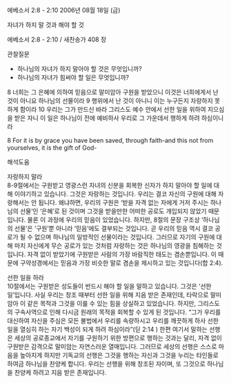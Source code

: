 에베소서 2:8 - 2:10 
2006년 08월 18일 (금)

자녀가 하지 말 것과 해야 할 것



에베소서 2:8 - 2:10 / 새찬송가 408 장


관찰질문
- 하나님의 자녀가 하지 말아야 할 것은 무엇입니까?
- 하나님의 자녀가 힘써야 할 일은 무엇입니까?

8 너희는 그 은혜에 의하여 믿음으로 말미암아 구원을 받았으니 이것은 너희에게서 난 것이 아니요 하나님의 선물이라 9 행위에서 난 것이 아니니 이는 누구든지 자랑하지 못하게 함이라 10 우리는 그가 만드신 바라 그리스도 예수 안에서 선한 일을 위하여 지으심을 받은 자니 이 일은 하나님이 전에 예비하사 우리로 그 가운데서 행하게 하려 하심이니라

8  For it is by grace you have been saved, through faith-and this not from yourselves, it is the gift of God-

해석도움





자랑하지 말라  
8-9절에서는 구원받고 영광스런 자녀의 신분을 회복한 신자가 하지 말아야 할 일에 대해 이야기하고 있습니다. 그것은 자랑하는 것입니다. 우리는 결코 자신의 구원에 대해 자랑해서는 안 됩니다. 왜냐하면, 우리의 구원은 ‘받을 자격 없는 자에게 거저 주시는 하나님의 선물’인 ‘은혜’로 된 것이며 그것을 받을만한 어떠한 공로도 개입되지 않았기 때문입니다. 물론 이 과정에 우리의 믿음이 있었습니다. 하지만, 8절의 문장 구조상 ‘하나님의 선물’은 ‘구원’뿐 아니라 ‘믿음’에도 결부되는 것입니다. 곧 우리의 믿음 역시 결코 공로가 될 수 없으며 하나님의 일방적인 선물이라는 것입니다. 그러므로 자기의 구원에 대해 마치 자신에게 무슨 공로가 있는 것처럼 자랑하는 것은 하나님의 영광을 침해하는 것입니다. 자격 없이 받았기에 구원받은 사람의 가장 바람직한 태도는 겸손뿐입니다. 이 때문에 구약성경에서는 믿음과 가장 비슷한 말로 겸손을 제시하고 있는 것입니다(합 2:4). 

선한 일을 하라  
10절에서는 구원받은 성도들이 반드시 해야 할 일을 말하고 있습니다. 그것은 ‘선한 일’입니다. 사실 우리는 창조 때부터 선한 일을 위해 지음 받은 존재인데, 타락으로 말미암아 이 같은 목적과 그것을 이룰 수 있는 힘을 상실하고 있었습니다. 하지만, 그리스도의 구속사역으로 인해 다시금 원래의 목적을 회복할 수 있게 된 것입니다. “그가 우리를 대신하여 자신을 주심은 모든 불법에서 우리를 속량하시고 우리를 깨끗하게 하사 선한 일을 열심히 하는 자기 백성이 되게 하려 하심이라”(딛 2:14 ) 한편 여기서 말하는 선행은 세상의 공로종교에서 자기를 구원하기 위한 방편으로 행하는 것과는 달리, 자격 없이 구원받은 감격으로 말미암는 자연스러운 열매입니다. 그러므로 세상의 선행은 스스로 마음을 높아지게 하지만 기독교의 선행은 그것을 행하는 자신과 그것을 누리는 타인들로 하여금 하나님을 찬양케 합니다. 우리는 선행을 위해 창조된 자이며, 또 그것으로 하나님을 찬양케 하려고 지음 받은 존재입니다.